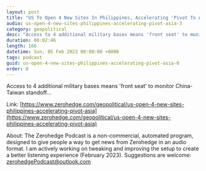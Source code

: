 ```yaml
---
layout: post
title: "US To Open 4 New Sites In Philippines, Accelerating 'Pivot To Asia'"
audio: us-open-4-new-sites-philippines-accelerating-pivot-asia-3
category: geopolitical
desc: "Access to 4 additional military bases means 'front seat' to monitor China-Taiwan standoff..."
duration: 00:02:46
length: 166
datetime: Sun, 05 Feb 2023 00:00:00 +0000
tags: podcast
guid: us-open-4-new-sites-philippines-accelerating-pivot-asia-0
order: 0
---
```

Access to 4 additional military bases means 'front seat' to monitor China-Taiwan standoff...

Link: [https://www.zerohedge.com/geopolitical/us-open-4-new-sites-philippines-accelerating-pivot-asia](https://www.zerohedge.com/geopolitical/us-open-4-new-sites-philippines-accelerating-pivot-asia)

About: The Zerohedge Podcast is a non-commercial, automated program, designed to give people a way to get news from Zerohedge in an audio format.  I am actively working on tweaking and improving the setup to create a better listening experience (February 2023).  Suggestions are welcome: [zerohedgePodcast@outlook.com](mailto:zerohedgePodcast@outlook.com)